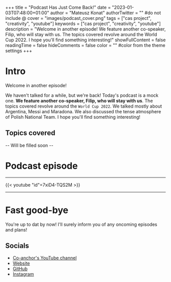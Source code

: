 +++
title = "Podcast Has Just Come Back!"
date = "2023-01-03T07:48:00+01:00"
author = "Mateusz Konat"
authorTwitter = "" #do not include @
cover = "images/podcast_cover.png"
tags = ["cas project", "creativity", "youtube"]
keywords = ["cas project", "creativity", "youtube"]
description = "Welcome in another episode! We feature another co-speaker, Filip, who will stay with us. The topics covered revolve around the World Cup 2022. I hope you'll find something interesting!"
showFullContent = false
readingTime = false
hideComments = false
color = "" #color from the theme settings
+++

# Intro
Welcome in another episode!

We haven't talked for a while, but we're back! Today's podcast is a mock one. **We feature another co-speaker, Filip, who will stay with us**. The topics covered revolve around the `World Cup 2022`. We talked mostly about Argentina, Messi and Maradona. We also discussed the tense atmosphere of Polish National Team. I hope you'll find something interesting!

## Topics covered
-- Will be filled soon --

# Podcast episode
***
{{< youtube "id"=7xiD4-TQS2M >}}
***

# Fast good-bye
You're up to dat by now! I'll surely inform you of any oncoming episodes and plans!

## Socials
- [Co-anchor's YouTube channel](https://www.youtube.com/channel/UCaFx3UdgaiBVbJQBZsR9x-Q)
- [Website](https://undemalum.github.io/portfolio/)
- [GitHub](https://github.com/undeMalum)
- [Instagram](https://www.instagram.com/drugastronajawora/)
